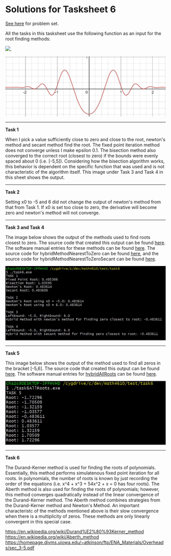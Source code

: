 # Solutions for Tasksheet 6
[See here](https://github.com/jvkoebbe/math4610/blob/master/tasksheets/tasksheet_06/pdf/tasksheet_06.pdf) for problem set.

All the tasks in this tasksheet use the following function as an input for the root finding methods:

<img src="https://render.githubusercontent.com/render/math?math=f(x) = e^{-x^2}sin(4x^2 - 1.0) %2B 0.051">.

![](../images/tasksheet6_function.JPG)

<hr>

**Task 1**

When I pick a value sufficiently close to zero and close to the root, newton's method and secant method find the root. The fixed point iteration method does not converge unless I make epsilon 0.1. The bisection method also converged to the correct root (closest to zero) if the bounds were evenly spaced about 0 (i.e. [-5,5]). Considering how the bisection algorithm works, this behavior is dependent on the specific function that was used and is not characteristic of the algorithm itself. This image under Task 3 and Task 4 in this sheet shows the output.

<hr>

**Task 2**

Setting x0 to -5 and 6 did not change the output of newton's method from that from Task 1. If x0 is set too close to zero, the derivative will become zero and newton's method will not converge. 

<hr>

**Task 3 and Task 4**

The image below shows the output of the methods used to find roots closest to zero. The source code that created this output can be found [here](../test/task6/task6.cpp). The software manual entries for these methods can be found [here](../software_manual/README.md). The source code for hybridMethodNearestToZero can be found [here](../src/hybrid0.cpp), and the source code for hybridMethodNearestToZeroSecant can be found [here](../src/hybrid0secant.cpp).

![](../images/tasksheet6_othertasks.JPG)

<hr>

**Task 5**

This image below shows the output of the method used to find all zeros in the bracket [-5,6]. The source code that created this output can be found [here](../test/task6/task6AllRoots.cpp). The software manual entries for [hybridAllRoots](../src/hybridAllRoots.cpp) can be found [here](../software_manual/README.md).

![](../images/tasksheet6_task5.JPG)

<hr>

**Task 6**

The Durand-Kerner method is used for finding the roots of polynomials. Essentially, this method performs simulatenous fixed point iteration for all roots. In polynomials, the number of roots is known by just recording the order of the equations (i.e. x^4 + x^3 + 54x^2 + x = 0 has four roots). The Aberth method is also used for finding the roots of polynomials; however, this method converges quadratically instead of the linear convergence of the Durand-Kerner method. The Aberth method combines strategies from the Durand-Kerner method and Newton's Method. An important characteristc of the methods mentioned above is their slow convergence when there is a multiplicity of zeros. These methods are only linearly convergent in this special case.

https://en.wikipedia.org/wiki/Durand%E2%80%93Kerner_method
https://en.wikipedia.org/wiki/Aberth_method
https://homepage.divms.uiowa.edu/~atkinson/ftp/ENA_Materials/Overheads/sec_3-5.pdf




